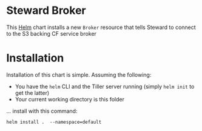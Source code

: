 # Steward Broker

This [Helm](https://github.com/kubernetes/helm) chart installs a new `Broker`
resource that tells Steward to connect to the S3 backing CF service broker

# Installation

Installation of this chart is simple. Assuming the following:

- You have the `helm` CLI and the Tiller server running (simply `helm init` to get the latter)
- Your current working directory is this folder

... install with this command:

```console
helm install .  --namespace=default
```
